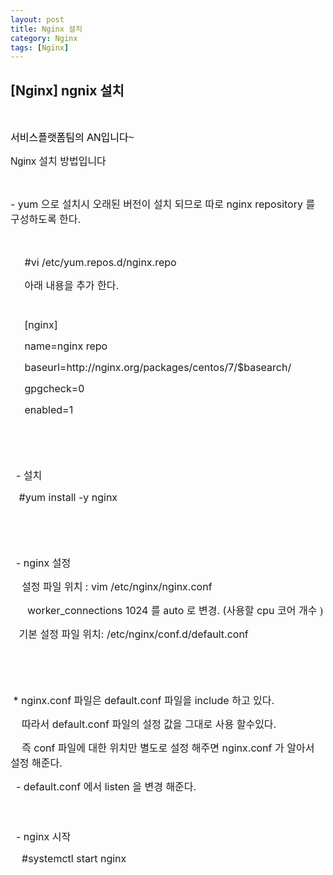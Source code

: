 ```yaml
---
layout: post
title: Nginx 설치
category: Nginx
tags: [Nginx]
---
```


## [Nginx] ngnix 설치


<br>

<p class="p1"><span style="font-size: 12pt; font-family: &quot;맑은 고딕&quot;, sans-serif; color: rgb(0, 0, 0);">서비스플랫폼팀의</span><span class="s1" style="font-size: 12pt; font-family: &quot;맑은 고딕&quot;, sans-serif; color: rgb(0, 0, 0);"> AN</span><span style="font-size: 12pt; font-family: &quot;맑은 고딕&quot;, sans-serif; color: rgb(0, 0, 0);">입니다</span><span class="s1"><span style="font-size: 12pt; font-family: &quot;맑은 고딕&quot;, sans-serif; color: rgb(0, 0, 0);">~</span><br /><span style="font-size: 12pt; font-family: &quot;맑은 고딕&quot;, sans-serif; color: rgb(0, 0, 0);">
</span>
<p><span style="font-family: &quot;맑은 고딕&quot;, sans-serif; font-size: 12pt;">Nginx 설치 방법입니다</span></p>
<br>
<p class="p1"><span style="font-size: 12pt;">- yum </span><span class="s1" style="font-size: 12pt;">으로</span><span style="font-size: 12pt;"> </span><span class="s1" style="font-size: 12pt;">설치시</span><span style="font-size: 12pt;"> </span><span class="s1" style="font-size: 12pt;">오래된</span><span style="font-size: 12pt;"> </span><span class="s1" style="font-size: 12pt;">버전이</span><span style="font-size: 12pt;"> </span><span class="s1" style="font-size: 12pt;">설치</span><span style="font-size: 12pt;"> </span><span class="s1" style="font-size: 12pt;">되므로</span><span style="font-size: 12pt;"> </span><span class="s1" style="font-size: 12pt;">따로</span><span style="font-size: 12pt;"> nginx repository </span><span class="s1" style="font-size: 12pt;">를</span><span style="font-size: 12pt;"> </span><span class="s1" style="font-size: 12pt;">구성하도록</span><span style="font-size: 12pt;"> </span><span class="s1" style="font-size: 12pt;">한다</span><span style="font-size: 12pt;">.</span></p>
<p class="p1"><span style="font-size: 12pt;"><br /></span></p>
<p class="p1"><span class="Apple-converted-space" style="font-size: 12pt;">&nbsp;&nbsp; &nbsp; </span><span style="font-size: 12pt;">#vi /etc/yum.repos.d/nginx.repo</span></p>
<p class="p1"><span class="Apple-converted-space" style="font-size: 12pt;">&nbsp;&nbsp; &nbsp; </span><span class="s1" style="font-size: 12pt;">아래</span><span style="font-size: 12pt;"> </span><span class="s1" style="font-size: 12pt;">내용을</span><span style="font-size: 12pt;"> </span><span class="s1" style="font-size: 12pt;">추가</span><span style="font-size: 12pt;"> </span><span class="s1" style="font-size: 12pt;">한다</span><span style="font-size: 12pt;">.</span></p>
<p class="p2"><br /></p>
<p class="p1"><span class="Apple-converted-space" style="font-size: 12pt;">&nbsp;&nbsp; &nbsp; </span><span style="font-size: 12pt;">[nginx]</span></p>
<p class="p1"><span class="Apple-converted-space" style="font-size: 12pt;">&nbsp;&nbsp; &nbsp; </span><span style="font-size: 12pt;">name=nginx repo</span></p>
<p class="p1"><span class="Apple-converted-space" style="font-size: 12pt;">&nbsp;&nbsp; &nbsp; </span><span style="font-size: 12pt;">baseurl=http://nginx.org/packages/centos/7/$basearch/</span></p>
<p class="p1"><span class="Apple-converted-space" style="font-size: 12pt;">&nbsp;&nbsp; &nbsp; </span><span style="font-size:12pt;">gpgcheck=0</span></p>
<p class="p1"><span class="Apple-converted-space" style="font-size: 12pt;">&nbsp;&nbsp; &nbsp; </span><span style="font-size: 12pt;">enabled=1</span></p>
<p class="p1"><span style="font-size: 12pt;"><br /></span></p>
<p class="p1"><span style="font-size: 12pt;"><br /></span></p>
<p class="p1"><span class="Apple-converted-space" style="font-size: 12pt;">&nbsp; </span><span style="font-size: 12pt;">- </span><span class="s1" style="font-size: 12pt;">설치</span></p>
<p class="p1"><span class="Apple-converted-space" style="font-size: 12pt;">&nbsp;&nbsp; </span><span style="font-size: 12pt;">#yum install -y nginx</span></p>
<p class="p1"><span style="font-size: 12pt;"><br /></span></p>
<p class="p1"><span style="font-size: 12pt;"><br /></span></p>
<p class="p1"><span class="Apple-converted-space" style="font-size: 12pt;">&nbsp; </span><span style="font-size: 12pt;">- nginx </span><span class="s1" style="font-size: 12pt;">설정</span></p>
<p class="p1"><span class="Apple-converted-space" style="font-size: 12pt;">&nbsp; &nbsp; </span><span class="s1" style="font-size: 12pt;">설정</span><span style="font-size: 12pt;"> </span><span class="s1" style="font-size: 12pt;">파일</span><span style="font-size: 12pt;"> </span><span class="s1" style="font-size: 12pt;">위치</span><span style="font-size: 12pt;"> : vim /etc/nginx/nginx.conf</span></p>
<p class="p1"><span class="Apple-converted-space" style="font-size: 12pt;">&nbsp; &nbsp; &nbsp; </span><span style="font-size: 12pt;">worker_connections 1024 </span><span class="s1" style="font-size: 12pt;">를</span><span style="font-size: 12pt;"> auto </span><span class="s1" style="font-size: 12pt;">로</span><span style="font-size: 12pt;"> </span><span class="s1" style="font-size: 12pt;">변경</span><span style="font-size: 12pt;">. (</span><span class="s1" style="font-size: 12pt;">사용할</span><span style="font-size: 12pt;"> cpu </span><span class="s1" style="font-size: 12pt;">코어</span><span style="font-size: 12pt;"> </span><span class="s1" style="font-size: 12pt;">개수 )</span></p>
<p class="p1"><span class="Apple-converted-space" style="font-size: 12pt;">&nbsp;&nbsp; </span><span class="s1" style="font-size: 12pt;">기본</span><span style="font-size: 12pt;"> </span><span class="s1" style="font-size: 12pt;">설정</span><span style="font-size: 12pt;"> </span><span class="s1" style="font-size: 12pt;">파일</span><span style="font-size: 12pt;"> </span><span class="s1" style="font-size: 12pt;">위치</span><span style="font-size: 12pt;">: /etc/nginx/conf.d/default.conf</span></p>
<p class="p1"><span style="font-size: 12pt;"><br /></span></p>
<p class="p1"><span style="font-size: 12pt;"><br /></span></p>
<p class="p1"><span class="Apple-converted-space" style="font-size: 12pt;">&nbsp;</span><span style="font-size: 12pt;">* nginx.conf </span><span class="s1" style="font-size: 12pt;">파일은</span><span style="font-size: 12pt;"> default.conf </span><span class="s1" style="font-size: 12pt;">파일을</span><span style="font-size: 12pt;"> include </span><span class="s1" style="font-size: 12pt;">하고</span><span style="font-size: 12pt;"> </span><span class="s1" style="font-size: 12pt;">있다</span><span style="font-size: 12pt;">.</span></p>
<p class="p1"><span class="Apple-converted-space" style="font-size: 12pt;">&nbsp; &nbsp; </span><span class="s1" style="font-size: 12pt;">따라서</span><span style="font-size: 12pt;"> default.conf </span><span class="s1" style="font-size: 12pt;">파일의</span><span style="font-size: 12pt;"> </span><span class="s1" style="font-size: 12pt;">설정</span><span style="font-size: 12pt;"> </span><span class="s1" style="font-size: 12pt;">값을</span><span style="font-size: 12pt;"> </span><span class="s1" style="font-size: 12pt;">그대로</span><span style="font-size: 12pt;"> </span><span class="s1" style="font-size: 12pt;">사용</span><span style="font-size: 12pt;"> </span><span class="s1" style="font-size: 12pt;">할수있다</span><span style="font-size: 12pt;">.</span></p>
<p class="p1"><span class="Apple-converted-space" style="font-size: 12pt;">&nbsp; &nbsp; </span><span class="s1" style="font-size: 12pt;">즉</span><span style="font-size: 12pt;"> conf </span><span class="s1" style="font-size: 12pt;">파일에</span><span style="font-size: 12pt;"> </span><span class="s1" style="font-size: 12pt;">대한</span><span style="font-size: 12pt;"> </span><span class="s1" style="font-size: 12pt;">위치만</span><span style="font-size: 12pt;"> </span><span class="s1" style="font-size: 12pt;">별도로</span><span style="font-size: 12pt;"> </span><span class="s1" style="font-size: 12pt;">설정</span><span style="font-size: 12pt;"> </span><span class="s1" style="font-size: 12pt;">해주면</span><span style="font-size: 12pt;"> nginx.conf </span><span class="s1" style="font-size: 12pt;">가</span><span style="font-size: 12pt;"> </span><span class="s1" style="font-size: 12pt;">알아서</span><span style="font-size: 12pt;"> </span><span class="s1" style="font-size: 12pt;">설정</span><span style="font-size: 12pt;"> </span><span class="s1" style="font-size: 12pt;">해준다</span><span style="font-size: 12pt;">.</span></p>
<p class="p1"><span class="Apple-converted-space" style="font-size: 12pt;">&nbsp; </span><span style="font-size: 12pt;">- default.conf </span><span class="s1" style="font-size: 12pt;">에서</span><span style="font-size: 12pt;"> listen </span><span class="s1" style="font-size: 12pt;">을</span><span style="font-size: 12pt;"> </span><span class="s1" style="font-size: 12pt;">변경</span><span style="font-size: 12pt;"> </span><span class="s1" style="font-size: 12pt;">해준다</span><span style="font-size: 12pt;">.</span></p>
<p class="p2"><br /></p>
<p class="p2"><br /></p>
<p class="p1"><span class="Apple-converted-space" style="font-size: 12pt;">&nbsp; </span><span style="font-size: 12pt;">- nginx </span><span class="s1" style="font-size: 12pt;">시작</span></p>
<p class="p1"><span class="Apple-converted-space" style="font-size: 12pt;">&nbsp; &nbsp; </span><span style="font-size: 12pt;">#systemctl start nginx</span></p>
<p class="p2"><br /></p><style type="text/css"><span style="font-size: 12pt;">
p.p1 {margin: 0.0px 0.0px 0.0px 0.0px; font: 12.0px Helvetica; color: #454545}
p.p2 {margin: 0.0px 0.0px 0.0px 0.0px; font: 12.0px Helvetica; color: #454545; min-height: 14.0px}
p.p3 {margin: 0.0px 0.0px 0.0px 0.0px; font: 12.0px 'Apple SD Gothic Neo'; color: #454545}
span.s1 {font: 12.0px 'Apple SD Gothic Neo'}
span.s2 {font: 12.0px Helvetica}
</span></style><p><br /></p>